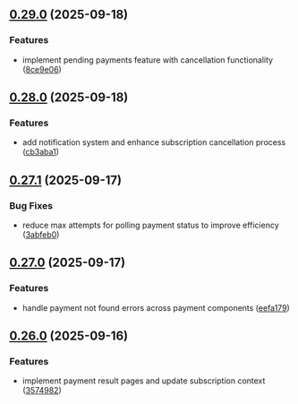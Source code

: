 ## [0.29.0](https://github.com/ghorbani-mohammad/React-Job-AI-Assistant/compare/v0.28.0...v0.29.0) (2025-09-18)


### Features

* implement pending payments feature with cancellation functionality ([8ce9e06](https://github.com/ghorbani-mohammad/React-Job-AI-Assistant/commit/8ce9e06e48219496ea0f18cc57aecb41f8747d95))

## [0.28.0](https://github.com/ghorbani-mohammad/React-Job-AI-Assistant/compare/v0.27.1...v0.28.0) (2025-09-18)


### Features

* add notification system and enhance subscription cancellation process ([cb3aba1](https://github.com/ghorbani-mohammad/React-Job-AI-Assistant/commit/cb3aba1bfc896c2c1c07308857609e8061cc48a3))

## [0.27.1](https://github.com/ghorbani-mohammad/React-Job-AI-Assistant/compare/v0.27.0...v0.27.1) (2025-09-17)


### Bug Fixes

* reduce max attempts for polling payment status to improve efficiency ([3abfeb0](https://github.com/ghorbani-mohammad/React-Job-AI-Assistant/commit/3abfeb069665b5c5fbb62191e8b0f5353a1451e0))

## [0.27.0](https://github.com/ghorbani-mohammad/React-Job-AI-Assistant/compare/v0.26.0...v0.27.0) (2025-09-17)


### Features

* handle payment not found errors across payment components ([eefa179](https://github.com/ghorbani-mohammad/React-Job-AI-Assistant/commit/eefa179bcce28f56c5e44f160012575ab09f1dd7))

## [0.26.0](https://github.com/ghorbani-mohammad/React-Job-AI-Assistant/compare/v0.25.0...v0.26.0) (2025-09-16)


### Features

* implement payment result pages and update subscription context ([3574982](https://github.com/ghorbani-mohammad/React-Job-AI-Assistant/commit/35749827dbc5f3a4d439d996cd3e75c059dd4d96))

